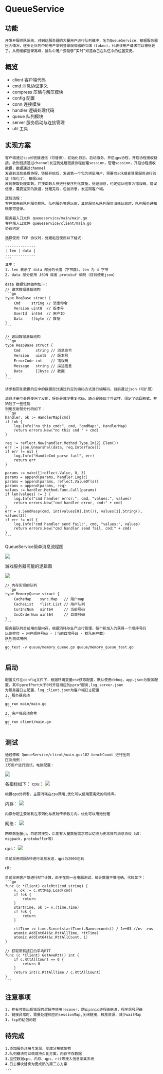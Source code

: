 # QueueService

## 功能
    开发开服排队系统，对到达服务器的大量用户进行队列缓冲，名为QueueService，根据服务器压力情况，逐步让队列中的用户拿到登录服务器的令牌（token），代表该用户请求可以被处理了，从而缓解登录高峰，排队中用户要能够“实时”知道自己在队伍中的位置变更。

## 概览
* client 客户端代码
* cmd 消息协议定义
* compress 压缩与解压模块
* config 配置
* conn 连接模块
* handler 逻辑处理代码
* queue 队列模块
* server 服务启动与连接管理
* util 工具

## 实现方案
    客户端通过tcp长链接通信（可替换），初始化日志，启动服务，开启qps协程，开启协程接收链接，收到链接通过channel发送到处理链接协程创建session，管理session，开启协程接收数据，数据通过channel
    发送到消息处理协程，链接开始后，发送第一个包为绑定用户，需要向sdk或者登录服务进行验证（简化了），根据cmd
    反射获取处理函数，并按函数入参进行反序列化数据，处理消息，约定返回结果为错误码，错误信息，需要返回的数据，处理完后，包装消息，发送回客户端。
    
    逻辑流程：
    客户端先到队列服务排队，队列服务管理玩家，其他服务从队列服务消耗玩家时，队列服务通知玩家可登录。
    
    服务器入口文件 queueservice/main/main.go
    客户端入口文件 queueservice/client/main.go
    协议约定
    
    选择使用 TCP 协议时，处理粘包使用以下格式：
    ```
    --------------
    | len | data |
    --------------
    ```
    其中：
    1. len 表示了 data 部分的长度（字节数）。len 为 4 字节
    2. data 部分使用 JSON 或者 protobuf 编码（目前使用json）

    data 数据包体结构如下：
    // 请求数据基础结构
    ```go
    type ReqBase struct {
        Cmd     string // 消息命令
        Version uint8  // 版本号
        UserId  int64  // 用户ID
        Data    []byte // 数据
    }
    ```
    
    // 返回数据基础结构
    ```go
    type RespBase struct {
        Cmd       string // 消息命令
        Version   uint8  // 版本号
        ErrorCode int    // 错误码
        Message   string // 描述信息
        Data      []byte // 数据
    }
    ```
    
    请求和回复数据约定中的数据部分通过约定的编码方式进行编解码，目前通过json（可扩展）
	
	消息注册与处理使用了反射，好处是减少重复代码，缺点是降低了可读性，固定了返回格式，并牺牲了一些性能
	利用反射部分代码如下：
    ```go
	handler, ok := HandlerMap[cmd]
    if !ok {
        log.Info("no this cmd:", cmd, "cmdMap:", HandlerMap)
        return errors.New("no this cmd " + cmd)
    }

    req := reflect.New(handler.Method.Type.In(2).Elem())
    err := json.Unmarshal(data, req.Interface())
    if err != nil {
        log.Info("HandleCmd parse fail", err)
        return err
    }

    params := make([]reflect.Value, 0, 3)
    params = append(params, handler.Logic)
    params = append(params, reflect.ValueOf(s))
    params = append(params, req)
    values := handler.Method.Func.Call(params)
    if len(values) != 3 {
        log.Info("cmd handler error:", cmd, "values:", values)
        return errors.New("cmd handler error, cmd:" + cmd)
    }
    err = s.SendResp(cmd, int(values[0].Int()), values[1].String(), values[2])
    if err != nil {
        log.Info("cmd handler send fail:", cmd, "values:", values)
        return errors.New("cmd handler send fail, cmd:" + cmd)
    }
    ```
	
QueueService简单消息流程图

![](images/frame_server.png)

游戏服务器可能的逻辑图

![](images/frame_game.png)

    // 内存实现的队列
    ```go
    type MemoryQueue struct {
        CacheMap    sync.Map   // 用户map
        CacheList   *list.List // 用户队列
        CurIncNum   uint64     // 当前号码
        IncOrderNum uint64     // 自增号码
    }
    ```
    服务器队列目前用的是内存，根据消耗与生产进行管理，每个新加入的获得一个顺序号码
    玩家排位 = 用户顺序号码 - (当前自增号码 - 排队用户数)
    队列测试用例
    ```
    go test -v queue/memory_queue.go queue/memory_queue_test.go
    ```

## 启动
    配置文件在config文件下，根据环境变量env获取配置，默认使用debug，app.json为服务配置，其中pprofPort大于0时开启相应的pprof服务,log_server.json
    为服务器日志配置，log_client.json为客户端日志配置
    1. 服务器启动
    ```
    go run main/main.go
    ```
    2. 客户端启动命令
    ```
    go run client/main.go
    ```
	
## 测试
	通过修改 QueueService/client/main.go:182 benchCount 进行压测
	压测用例：
	1万用户进行测试，电脑配置：
![](images/computer.jpg)
    
各指标如下：
cpu：
![](images/cpu_pprof.jpeg)
 
    根据qpu分析看，主要消耗在cpu调用,优化可以使用更高效的网络库。

内存：
![](images/memory_pprof.jpeg)

    内存分配主要消耗在序列化与反射传参数方向，优化可以用池处理
网络：
![](images/network.jpeg)

    网络数据量小，目前可接受，后期有大量数据需求可以切换为更高效的消息协议（如：msgpack，protobuffer等）
qps：
![](images/qps.jpeg)
    
    目前采用间隔5秒进行消息发送，qps为2000左右
rtt:

    目前采用客户端进行RTT计算，由于在同一台电脑测试，统计数值不够准确，代码如下：
    ```go
    func (c *Client) calcRtt(cmd string) {
        v, ok := c.RttMap.Load(cmd)
        if !ok {
            return
        }
        startTime, ok := v.(time.Time)
        if !ok {
            return
        }
    
        rttTime := time.Since(startTime).Nanoseconds() / 1e+03 //ns-->us
        atomic.AddInt64(&c.RttAllTime, rttTime)
        atomic.AddInt64(&c.RttAllCount, 1)
    }
    
    // 获取所有接口的平均RTT
    func (c *Client) GetAveRtt() int {
        if c.RttAllCount == 0 {
            return 0
        }
        return int(c.RttAllTime / c.RttAllCount)
    }
    ```

## 注意事项
    1. 在有可能出现错误的逻辑中使用recover，防止panic进程级崩溃，程序信号屏蔽
    2. 链接异常时，需要处理相应的sessionMap,关闭链接，释放资源，减少waitMap
    3. tcp的粘包问题

## 待完成
	1.添加服务注册与发现，变成分布式架构
	2.队列模块可以改成持久化方案，内存不存数据
	3.监控数据cpu、内存、qps、rtt等接入信息采集系统
	4.日志模块替换为更成熟的第三方方案
	...

	
